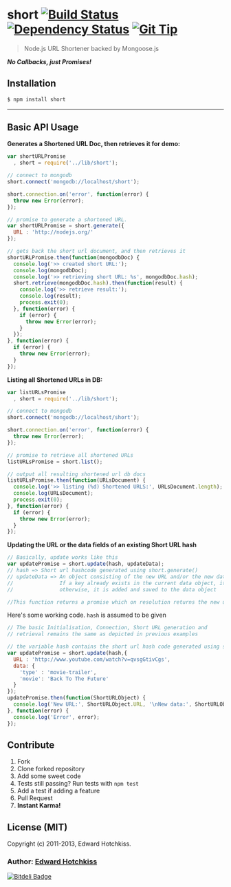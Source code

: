 
# short [![Build Status](https://secure.travis-ci.org/edwardhotchkiss/short.png)](http://travis-ci.org/edwardhotchkiss/short) [![Dependency Status](https://david-dm.org/edwardhotchkiss/short.png?theme=shields.io)](https://david-dm.org/edwardhotchkiss/short) [![Git Tip](http://img.shields.io/gittip/edwardhotchkiss.svg)](https://www.gittip.com/edwardhotchkiss/) 

> Node.js URL Shortener backed by Mongoose.js

_**No Callbacks, just Promises!**_

## Installation

```bash
$ npm install short
```

***

## Basic API Usage

**Generates a Shortened URL Doc, then retrieves it for demo:**

```javascript
var shortURLPromise
  , short = require('../lib/short');

// connect to mongodb
short.connect('mongodb://localhost/short');

short.connection.on('error', function(error) {
  throw new Error(error);
});

// promise to generate a shortened URL.
var shortURLPromise = short.generate({
  URL : 'http://nodejs.org/'
});

// gets back the short url document, and then retrieves it
shortURLPromise.then(function(mongodbDoc) {
  console.log('>> created short URL:');
  console.log(mongodbDoc);
  console.log('>> retrieving short URL: %s', mongodbDoc.hash);
  short.retrieve(mongodbDoc.hash).then(function(result) {
    console.log('>> retrieve result:');
    console.log(result);
    process.exit(0);
  }, function(error) {
    if (error) {
      throw new Error(error);
    }
  });
}, function(error) {
  if (error) {
    throw new Error(error);
  }
});
```

**Listing all Shortened URLs in DB:**

```javascript
var listURLsPromise
  , short = require('../lib/short');

// connect to mongodb
short.connect('mongodb://localhost/short');

short.connection.on('error', function(error) {
  throw new Error(error);
});

// promise to retrieve all shortened URLs
listURLsPromise = short.list();

// output all resulting shortened url db docs
listURLsPromise.then(function(URLsDocument) {
  console.log('>> listing (%d) Shortened URLS:', URLsDocument.length);
  console.log(URLsDocument);
  process.exit(0);
}, function(error) {
  if (error) {
    throw new Error(error);
  }
});
```

**Updating the URL or the data fields of an existing Short URL hash**

```javascript
// Basically, update works like this
var updatePromise = short.update(hash, updateData);
// hash => Short url hashcode generated using short.generate()
// updateData => An object consisting of the new URL and/or the new data object. 
//               If a key already exists in the current data object, it's value is updated, 
//               otherwise, it is added and saved to the data object

//This function returns a promise which on resolution returns the new updated object as an argument.
```
Here's some working code. `hash` is assumed to be given 
```javascript
// The basic Initialisation, Connection, Short URL generation and 
// retrieval remains the same as depicted in previous examples

// the variable hash contains the short url hash code generated using short.generate()
var updatePromise = short.update(hash,{
  URL : 'http://www.youtube.com/watch?v=qvsgGtivCgs',
  data: {
    'type' : 'movie-trailer',
    'movie': 'Back To The Future'
  }
});
updatePromise.then(function(ShortURLObject) {
  console.log('New URL:', ShortURLObject.URL, '\nNew data:', ShortURLObject.data);
}, function(error) {
  console.log('Error', error);
});
```

## Contribute

  1. Fork
  2. Clone forked repository
  3. Add some sweet code
  4. Tests still passing? Run tests with `npm test`
  5. Add a test if adding a feature
  6. Pull Request
  7. **Instant Karma!**

## License (MIT)

Copyright (c) 2011-2013, Edward Hotchkiss.

### Author: [Edward Hotchkiss][0]

[![Bitdeli Badge](https://d2weczhvl823v0.cloudfront.net/edwardhotchkiss/short/trend.png)](https://bitdeli.com/free "Bitdeli Badge")

[0]: http://edwardhotchkiss.com/
